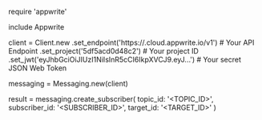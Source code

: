 require 'appwrite'

include Appwrite

client = Client.new
    .set_endpoint('https://<REGION>.cloud.appwrite.io/v1') # Your API Endpoint
    .set_project('5df5acd0d48c2') # Your project ID
    .set_jwt('eyJhbGciOiJIUzI1NiIsInR5cCI6IkpXVCJ9.eyJ...') # Your secret JSON Web Token

messaging = Messaging.new(client)

result = messaging.create_subscriber(
    topic_id: '<TOPIC_ID>',
    subscriber_id: '<SUBSCRIBER_ID>',
    target_id: '<TARGET_ID>'
)
